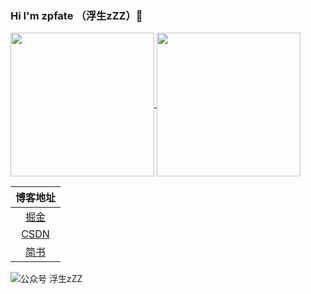 ### Hi I'm zpfate （浮生zZZ）👋


<a href="https://github.com/zpfate">
  <img align="center" src="https://github-readme-stats.vercel.app/api/top-langs/?username=zpfate&layout=compact" height="230"/>
</a>
<a href="https://github.com/zpfate">
  <img align="center" src="https://github-readme-stats.anuraghazra1.vercel.app/api?username=zpfate&show_icons=true" height="230"/>
</a>


|博客地址|
| :----: |
|[掘金](https://juejin.im/user/3245414056734590/posts)|
|[CSDN](https://blog.csdn.net/ShadowOfMaster)|
|[简书](https://www.jianshu.com/u/eb3b6d308aad)|


![公众号 浮生zZZ](https://cdn.jsdelivr.net/gh/ZpFate/ImageService@master/uPic/img_2020_10_28_15_54_15.png "微信公众号")


<!--
**zpfate/zpfate** is a ✨ _special_ ✨ repository because its `README.md` (this file) appears on your GitHub profile.

Here are some ideas to get you started:

- 🔭 I’m currently working on ...
- 🌱 I’m currently learning ...
- 👯 I’m looking to collaborate on ...
- 🤔 I’m looking for help with ...
- 💬 Ask me about ...
- 📫 How to reach me: ...
- 😄 Pronouns: ...
- ⚡ Fun fact: ...
-->
